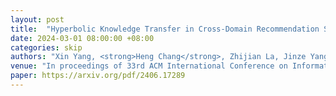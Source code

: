 ```yaml
---
layout: post
title:  "Hyperbolic Knowledge Transfer in Cross-Domain Recommendation System"
date: 2024-03-01 08:00:00 +08:00
categories: skip
authors: "Xin Yang, <strong>Heng Chang</strong>, Zhijian La, Jinze Yang, Xingrun Li, Yu Lu, Shuaiqiang Wang, Dawei Yin, Erxue Min"
venue: "In proceedings of 33rd ACM International Conference on Information and Knowledge Management (<strong>CIKM</strong>)"
paper: https://arxiv.org/pdf/2406.17289
---
```

